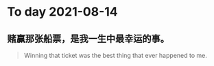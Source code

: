 
# To day 2021-08-14


## 赌赢那张船票，是我一生中最幸运的事。
> Winning that ticket was the best thing that ever happened to me. 

    